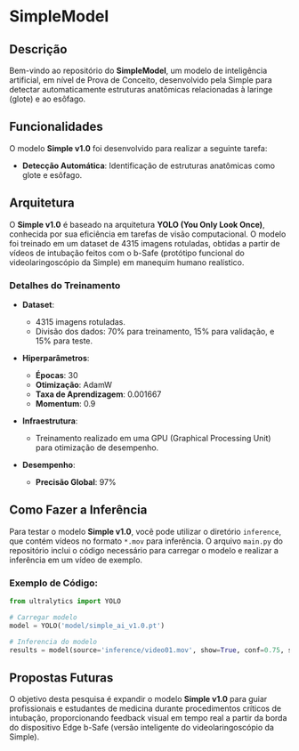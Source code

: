 # SimpleModel

## Descrição

Bem-vindo ao repositório do **SimpleModel**, um modelo de inteligência artificial, em nível de Prova de Conceito, desenvolvido pela Simple para detectar automaticamente estruturas anatômicas relacionadas à laringe (glote) e ao esôfago.

## Funcionalidades

O modelo **Simple v1.0** foi desenvolvido para realizar a seguinte tarefa:

- **Detecção Automática**: Identificação de estruturas anatômicas como glote e esôfago.

## Arquitetura

O **Simple v1.0** é baseado na arquitetura **YOLO (You Only Look Once)**, conhecida por sua eficiência em tarefas de visão computacional. O modelo foi treinado em um dataset de 4315 imagens rotuladas, obtidas a partir de vídeos de intubação feitos com o b-Safe (protótipo funcional do videolaringoscópio da Simple) em manequim humano realístico.

### Detalhes do Treinamento

- **Dataset**:
  - 4315 imagens rotuladas.
  - Divisão dos dados: 70% para treinamento, 15% para validação, e 15% para teste.
  
- **Hiperparâmetros**:
  - **Épocas**: 30
  - **Otimização**: AdamW
  - **Taxa de Aprendizagem**: 0.001667
  - **Momentum**: 0.9
  
- **Infraestrutura**:
  - Treinamento realizado em uma GPU (Graphical Processing Unit) para otimização de desempenho.

- **Desempenho**:
  - **Precisão Global**: 97%

## Como Fazer a Inferência

Para testar o modelo **Simple v1.0**, você pode utilizar o diretório `inference`, que contém vídeos no formato `*.mov` para inferência. O arquivo `main.py` do repositório inclui o código necessário para carregar o modelo e realizar a inferência em um vídeo de exemplo.

### Exemplo de Código:

```python
from ultralytics import YOLO

# Carregar modelo
model = YOLO('model/simple_ai_v1.0.pt')

# Inferencia do modelo
results = model(source='inference/video01.mov', show=True, conf=0.75, save=True)
```

## Propostas Futuras
O objetivo desta pesquisa é expandir o modelo **Simple v1.0** para guiar profissionais e estudantes de medicina durante procedimentos críticos de intubação, proporcionando feedback visual em tempo real a partir da borda do dispositivo Edge b-Safe (versão inteligente do videolaringoscópio da Simple).

